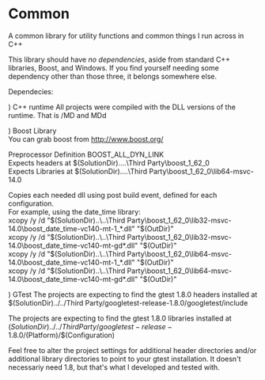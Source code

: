 # Common
A common library for utility functions and common things I run across in C++

This library should have _no dependencies_, aside from standard C++ libraries, Boost, and Windows.
If you find yourself needing some dependency other than those three, it belongs somewhere else.


Dependecies:

) C++ runtime
All projects were compiled with the DLL versions of the runtime. That is /MD and MDd

) Boost Library  
You can grab boost from http://www.boost.org/  

Preprocessor Definition BOOST_ALL_DYN_LINK  
Expects headers at $(SolutionDir)..\..\Third Party\boost_1_62_0  
Expects Libraries at $(SolutionDir)..\..\Third Party\boost_1_62_0\lib64-msvc-14.0  

Copies each needed dll using post build event, defined for each configuration.  
For example, using the date_time library:  
xcopy /y /d "$(SolutionDir)..\..\Third Party\boost_1_62_0\lib32-msvc-14.0\boost_date_time-vc140-mt-1_*.dll" "$(OutDir)"  
xcopy /y /d "$(SolutionDir)..\..\Third Party\boost_1_62_0\lib32-msvc-14.0\boost_date_time-vc140-mt-gd*.dll" "$(OutDir)"  
xcopy /y /d "$(SolutionDir)..\..\Third Party\boost_1_62_0\lib64-msvc-14.0\boost_date_time-vc140-mt-1_*.dll" "$(OutDir)"  
xcopy /y /d "$(SolutionDir)..\..\Third Party\boost_1_62_0\lib64-msvc-14.0\boost_date_time-vc140-mt-gd*.dll" "$(OutDir)"  

) GTest
The projects are expecting to find the gtest 1.8.0 headers installed at
$(SolutionDir)../../Third Party/googletest-release-1.8.0/googletest/include

The projects are expecting to find the gtest 1.8.0 libraries installed at
$(SolutionDir)../../Third Party/googletest-release-1.8.0/$(Platform)/$(Configuration)

Feel free to alter the project settings for additional header directories and/or additional library directories to point to your gtest installation.
It doesn't necessariy need 1.8, but that's what I developed and tested with.